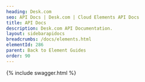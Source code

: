 ```yaml
---
heading: Desk.com
seo: API Docs | Desk.com | Cloud Elements API Docs
title: API Docs
description: Desk.com API Documentation.
layout: sidebarapidocs
breadcrumbs: /docs/elements.html
elementId: 286
parent: Back to Element Guides
order: 90
---
```


{% include swagger.html %}
